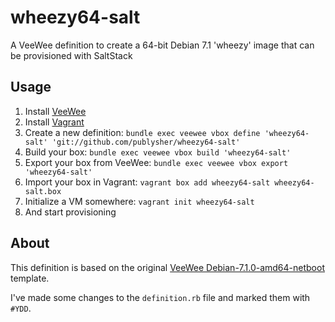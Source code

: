 wheezy64-salt
=============

A VeeWee definition to create a 64-bit Debian 7.1 'wheezy' image that can be provisioned with SaltStack

Usage
-------------

1. Install [VeeWee](https://github.com/jedi4ever/veewee)
1. Install [Vagrant](http://www.vagrantup.com/)
2. Create a new definition: `bundle exec veewee vbox define 'wheezy64-salt' 'git://github.com/publysher/wheezy64-salt'`
3. Build your box: `bundle exec veewee vbox build 'wheezy64-salt'`
4. Export your box from VeeWee: `bundle exec veewee vbox export 'wheezy64-salt'`
5. Import your box in Vagrant: `vagrant box add wheezy64-salt wheezy64-salt.box`
6. Initialize a VM somewhere: `vagrant init wheezy64-salt`
7. And start provisioning


About
-------------

This definition is based on the original [VeeWee Debian-7.1.0-amd64-netboot](https://github.com/jedi4ever/veewee/tree/master/templates/Debian-7.1.0-amd64-netboot) 
template. 

I've made some changes to the `definition.rb` file and marked them with `#YDD`. 


